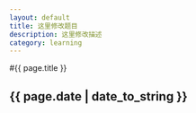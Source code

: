 ```yaml
---
layout: default
title: 这里修改题目
description: 这里修改描述
category: learning
---
```


#{{ page.title }}
## {{ page.date | date_to_string }}